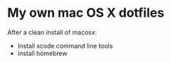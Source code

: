 # My own mac OS X dotfiles  

After a clean install of macosx:  
- Install xcode command line tools
- install homebrew
